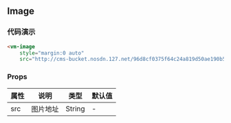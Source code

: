 ## Image

### 代码演示

```html
<vm-image 
    style="margin:0 auto" 
    src="http://cms-bucket.nosdn.127.net/96d8cf0375f64c24a819d50ae190b51820170601175516.jpeg?imageView&thumbnail=690y230&quality=45&type=webp&interlace=1&enlarge=1" />
```  

### Props
属性 | 说明 | 类型 | 默认值
-----|-----|-------|------
src | 图片地址 | String | -
